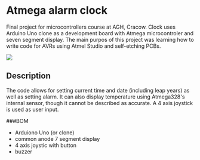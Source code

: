 # Atmega alarm clock
Final project for microcontrollers course at AGH, Cracow. Clock uses Arduino Uno clone as a development board with Atmega microcontroler and seven segment display. The main purpos of this project was learning how to write code for AVRs using Atmel Studio and self-etching PCBs.

![](https://cloud.githubusercontent.com/assets/25593055/22661873/426e425e-eca7-11e6-8a26-224b269de68d.jpg)

## Description
The code allows for setting current time and date (including leap years) as well as setting alarm. It can also display temperature using Atmega328's internal sensor, though it cannot be described as accurate. A 4 axis joystick is used as user input.

###BOM
- Arduiono Uno (or clone)
- common anode 7 segment display
- 4 axis joystic with button
- buzzer

